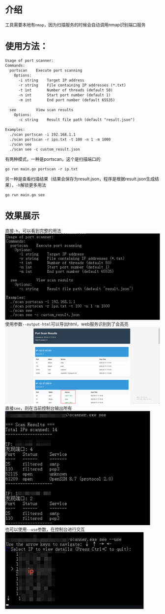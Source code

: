 # 介绍
工具需要本地有`nmap`，因为扫描服务的时候会自动调用nmap识别端口服务<br>

# 使用方法：
```
Usage of port scanner:
Commands:
  portscan    Execute port scanning
    Options:
      -i string    Target IP address
      -r string    File containing IP addresses (*.txt)
      -t int       Number of threads (default 50)
      -n int       Start port number (default 1)
      -m int       End port number (default 65535)

  see         View scan results
    Options:
      -c string    Result file path (default "result.json")

Examples:
  ./scan portscan -i 192.168.1.1
  ./scan portscan -r ips.txt -t 100 -n 1 -m 1000
  ./scan see
  ./scan see -c custom_result.json
```
有两种模式，一种是portscan，这个是扫描端口的<br>
```
go run main.go portscan -r ip.txt
```
另一种是查看扫描结果（结果会保存为result.json，程序是根据result.json生成结果），`-h`解锁更多用法<br>
```
go run main.go see
```

# 效果展示
直接`-h`，可以看到完整的用法<br>
![](https://github.com/Ernket/PortScan/blob/main/png/ps1.png?raw=true)<br>
使用参数`--output-html`可以导出html，web服务识别到了会高亮
![](https://github.com/Ernket/PortScan/blob/main/png/ps2.png?raw=true)<br>
直接`see`，则在当前控制台输出所有<br>
![](https://github.com/Ernket/PortScan/blob/main/png/ps5.png?raw=true)<br>
也可以使用`--use`参数，在控制台进行交互<br>
![](https://github.com/Ernket/PortScan/blob/main/png/ps4.png?raw=true)<br>
